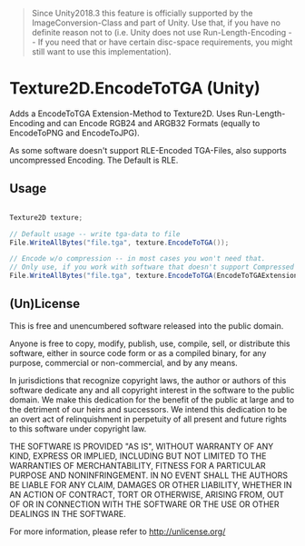 > Since Unity2018.3 this feature is officially supported by the ImageConversion-Class and part of Unity. Use that, if you have no definite reason not to (i.e. Unity does not use Run-Length-Encoding -- If you need that or have certain disc-space requirements, you might still want to use this implementation).

# Texture2D.EncodeToTGA (Unity)

Adds a EncodeToTGA Extension-Method to Texture2D. Uses Run-Length-Encoding and can Encode RGB24 and ARGB32 Formats (equally to EncodeToPNG and EncodeToJPG).

As some software doesn't support RLE-Encoded TGA-Files, also supports uncompressed Encoding. The Default is RLE.

## Usage

```csharp

Texture2D texture;

// Default usage -- write tga-data to file
File.WriteAllBytes("file.tga", texture.EncodeToTGA()); 

// Encode w/o compression -- in most cases you won't need that. 
// Only use, if you work with software that doesn't support Compressed TGAs.
File.WriteAllBytes("file.tga", texture.EncodeToTGA(EncodeToTGAExtension.Compression.None));

```

## (Un)License

This is free and unencumbered software released into the public domain.

Anyone is free to copy, modify, publish, use, compile, sell, or distribute this software, either in source code form or as a compiled binary, for any purpose, commercial or non-commercial, and by any means.

In jurisdictions that recognize copyright laws, the author or authors of this software dedicate any and all copyright interest in the software to the public domain. We make this dedication for the benefit of the public at large and to the detriment of our heirs and successors. We intend this dedication to be an overt act of relinquishment in perpetuity of all present and future rights to this software under copyright law.

THE SOFTWARE IS PROVIDED "AS IS", WITHOUT WARRANTY OF ANY KIND, EXPRESS OR IMPLIED, INCLUDING BUT NOT LIMITED TO THE WARRANTIES OF MERCHANTABILITY, FITNESS FOR A PARTICULAR PURPOSE AND NONINFRINGEMENT. IN NO EVENT SHALL THE AUTHORS BE LIABLE FOR ANY CLAIM, DAMAGES OR OTHER LIABILITY, WHETHER IN AN ACTION OF CONTRACT, TORT OR OTHERWISE, ARISING FROM, OUT OF OR IN CONNECTION WITH THE SOFTWARE OR THE USE OR OTHER DEALINGS IN THE SOFTWARE.

For more information, please refer to <http://unlicense.org/>
